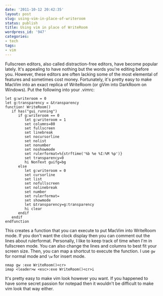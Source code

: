 ```yaml
---
date: '2011-10-12 20:42:35'
layout: post
slug: using-vim-in-place-of-writeroom
status: publish
title: Using vim in place of WriteRoom
wordpress_id: '947'
categories:
- tech
tags:
- vim
---
```


Fullscreen editors, also called distraction-free editors, have become popular lately. It's appealing to have nothing but the words you're editing before you. However, these editors are often lacking some of the most elemental of features and sometimes cost money. Fortunately, it's pretty easy to make MacVim into an exact replica of WriteRoom (or gVim into DarkRoom on Windows).
Put the following into your .vimrc:

```
let g:writeroom = 0
let g:transparency = &transparency
function! WriteRoom()
   if has("gui_running")
      if g:writeroom == 0
         let g:writeroom = 1
         set columns=80
         set fullscreen
         set linebreak
         set nocursorline
         set nolist
         set nonumber
         set noshowmode
         set rulerformat=%{strftime('%b %e %I:%M %p')}
         set transparency=0
         hi NonText guifg=bg
      else
         let g:writeroom = 0
         set cursorline
         set list
         set nofullscreen
         set nolinebreak
         set number
         set rulerformat=
         set showmode
         let &transparency=g:transparency
         hi clear
      endif
   endif
endfunction
```

This creates a function that you can execute to put MacVim into WriteRoom mode. If you don't want the clock display then you can comment out the lines about rulerformat. Personally, I like to keep track of time when I'm in fullscreen mode. You can also change the lines and columns to best fit your screen size. Then, you can map a shortcut to execute the function. I use `gw` for normal mode and `\w` for insert mode.

```
nmap gw :exe WriteRoom()<cr>
imap <leader>w <esc>:exe WriteRoom()<cr>i
```

It's pretty easy to make vim look however you want. If you happened to have some secret passion for notepad then it wouldn't be difficult to make vim look that way either.
